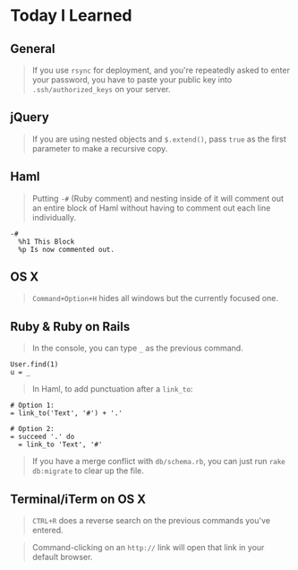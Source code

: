 Today I Learned
===============

General
-------

> If you use `rsync` for deployment, and you're repeatedly asked to enter your password, you have to paste your public key into `.ssh/authorized_keys` on your server.

jQuery
------

> If you are using nested objects and `$.extend()`, pass `true` as the first parameter to make a recursive copy.

Haml
----

> Putting `-#` (Ruby comment) and nesting inside of it will comment out an entire block of Haml without having to comment out each line individually.

```haml
-#
  %h1 This Block
  %p Is now commented out.
```

OS X
----

> `Command+Option+H` hides all windows but the currently focused one.

Ruby & Ruby on Rails
--------------------

> In the console, you can type `_` as the previous command.

```
User.find(1)
u = _
```

> In Haml, to add punctuation after a `link_to`:

```haml
# Option 1:
= link_to('Text', '#') + '.'

# Option 2:
= succeed '.' do
  = link_to 'Text', '#'
```

> If you have a merge conflict with `db/schema.rb`, you can just run `rake db:migrate` to clear up the file.

Terminal/iTerm on OS X
----------------------

> `CTRL+R` does a reverse search on the previous commands you've entered.

> Command-clicking on an `http://` link will open that link in your default browser.
